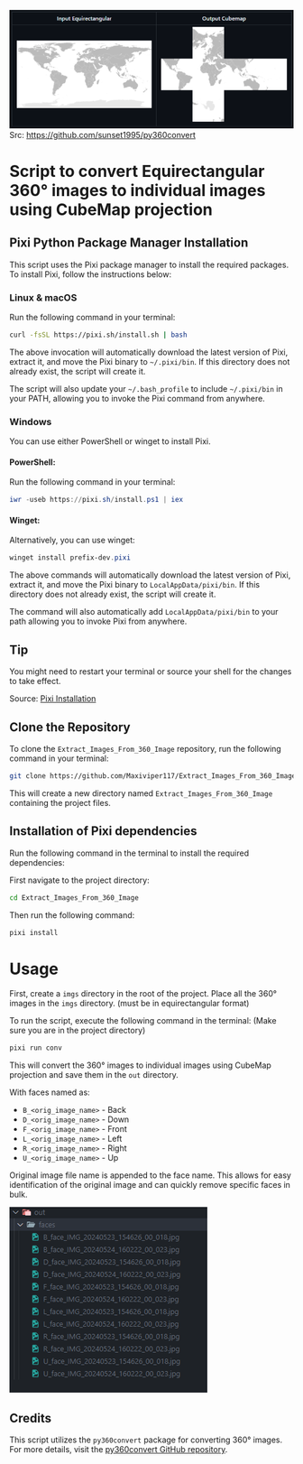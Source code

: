 [![alt text](/assets/e2c.png)](https://github.com/sunset1995/py360convert)
Src: https://github.com/sunset1995/py360convert


# Script to convert Equirectangular 360° images to individual images using CubeMap projection

## Pixi Python Package Manager Installation

This script uses the Pixi package manager to install the required packages. To install Pixi, follow the instructions below:

### Linux & macOS

Run the following command in your terminal:

```bash
curl -fsSL https://pixi.sh/install.sh | bash
```

The above invocation will automatically download the latest version of Pixi, extract it, and move the Pixi binary to `~/.pixi/bin`. If this directory does not already exist, the script will create it.

The script will also update your `~/.bash_profile` to include `~/.pixi/bin` in your PATH, allowing you to invoke the Pixi command from anywhere.

### Windows

You can use either PowerShell or winget to install Pixi.

#### PowerShell:

Run the following command in your terminal:

```powershell
iwr -useb https://pixi.sh/install.ps1 | iex
```

#### Winget:

Alternatively, you can use winget:

```powershell
winget install prefix-dev.pixi
```

The above commands will automatically download the latest version of Pixi, extract it, and move the Pixi binary to `LocalAppData/pixi/bin`. If this directory does not already exist, the script will create it.

The command will also automatically add `LocalAppData/pixi/bin` to your path allowing you to invoke Pixi from anywhere.

## Tip

You might need to restart your terminal or source your shell for the changes to take effect.

Source: [Pixi Installation](https://pixi.sh/latest/#installation)


## Clone the Repository

To clone the `Extract_Images_From_360_Image` repository, run the following command in your terminal:

```bash
git clone https://github.com/Maxiviper117/Extract_Images_From_360_Image.git
```

This will create a new directory named `Extract_Images_From_360_Image` containing the project files.

## Installation of Pixi dependencies

Run the following command in the terminal to install the required dependencies:

First navigate to the project directory:

```bash
cd Extract_Images_From_360_Image
```

Then run the following command:

```powershell
pixi install
```


# Usage

First, create a `imgs` directory in the root of the project. Place all the 360° images in the `imgs` directory. (must be in equirectangular format)

To run the script, execute the following command in the terminal: (Make sure you are in the project directory)

```powershell
pixi run conv
```

This will convert the 360° images to individual images using CubeMap projection and save them in the `out` directory.

With faces named as:
- `B_<orig_image_name>` - Back
- `D_<orig_image_name>` - Down
- `F_<orig_image_name>` - Front
- `L_<orig_image_name>` - Left
- `R_<orig_image_name>` - Right
- `U_<orig_image_name>` - Up


Original image file name is appended to the face name. This allows for easy identification of the original image and can quickly remove specific faces in bulk.

![alt text](/assets/image.png)

## Credits

This script utilizes the `py360convert` package for converting 360° images. For more details, visit the [py360convert GitHub repository](https://github.com/sunset1995/py360convert).


